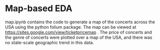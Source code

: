 # Map-based EDA

map.ipynb contains the code to generate a map of the concerts across the USA using the python folium package. The map can be viewed at https://sites.google.com/view/ticketpricemap . The price of concerts and the genre of concerts were plotted over a map of the USA, and there was no state-scale geographic trend in this data. 